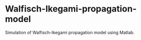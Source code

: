 # Walfisch-Ikegami-propagation-model

Simulation of Walfisch-Ikegami propagation model using Matlab.
